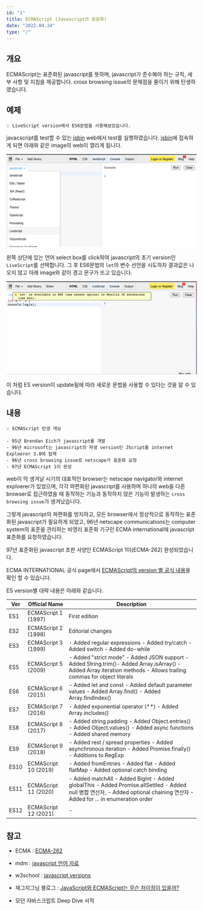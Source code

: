 ```yaml
---
id: "1"
title: ECMAScript (Javascript의 표준화)
date: "2022.04.24"
type: "/"
---
```


## 개요
ECMAScript는 표준화된 javascript를 뜻하며, javascript가 준수해야 하는 규칙, 세부 사항 및 지침을 제공합니다. cross browsing issue의 문제점을 줄이기 위해 탄생하였습니다.


## 예제
```
💡 LiveScript version에서 ES6문법을 사용해보았습니다.
```
javacscript를 test할 수 있는 [jsbin](https://jsbin.com/?js,console) web에서 test를 실행하였습니다.
[jsbin](https://jsbin.com/?js,console)에 접속하게 되면 아래와 같은 image의 web이 열리게 됩니다.

<p align="center"><img src='https://github.com/one-iron/oneiron_blog_v2/blob/main/assets/content/index_1_01.png?raw=true'></p>

왼쪽 상단에 있는 언어 select box를 click하여 javascript의 초기 version인 `LiveScript`를 선택합니다. 그 후 ES6문법의 `let`의 변수 선언을 시도하자 결과값은 나오지 않고 아래 image와 같이 경고 문구가 뜨고 있습니다.

<p align="center"><img src='https://github.com/one-iron/oneiron_blog_v2/blob/main/assets/content/index_1_02.png?raw=true'></p>

이 처럼 ES version이 update됨에 따라 새로운 문법을 사용할 수 있다는 것을 알 수 있습니다.

## 내용

```
💡 ECMAScript 탄생 개요
 
- 95년 Brendan Eich가 javascript를 개발
- 96년 microsoft는 javascript의 파생 version인 JScript를 internet Exploerer 3.0에 탑재
- 96년 cross browsing issue로 netscape가 표준화 요청
- 97년 ECMAScript 1이 완성

```

web이 막 생겨날 시기의 대표적인 browser는 netscape navigator와 internet exploerer가 있었으며, 각각 파편화된 javascript를 사용하며 하나의 web을 다른 browser로 접근하였을 때 동작하는 기능과 동작하지 않은 기능이 발생하는 `cross browsing issue`가 생겨났습니다.

그렇게 javascript의 파편화를 방지하고, 모든 browser에서 정상적으로 동작하는 표준화된 javascript가 필요하게 되었고, 96년 netscape communications는 computer system의 표준을 관리하는 비영리 표준화 기구인 ECMA international에 javascript 표준화를 요청하였습니다.

97년 표준화된 javascript 초판 사양인 ECMAScript 1이(ECMA-262) 완성되었습니다.

ECMA INTERNATIONAL 공식 page에서 [ECMAScript의 version 별 공식 내용](https://www.ecma-international.org/publications-and-standards/standards/ecma-262/)을 확인 할 수 있습니다. 

ES version별 대략 내용은 아래와 같습니다.

|Ver|Official Name|Description|
|------|---|---|
|ES1|	ECMAScript 1 (1997)|First edition|
|ES2|	ECMAScript 2 (1998)|Editorial changes|
|ES3|	ECMAScript 3 (1999)| - Added regular expressions  - Added try/catch - Added switch - Added do-while|
|ES5|	ECMAScript 5 (2009)| - Added "strict mode" - Added JSON support - Added String.trim()- Added Array.isArray() - Added Array iteration methods - Allows trailing commas for object literals|
|ES6|	ECMAScript 6 (2015)| - Added let and const - Added default parameter values - Added Array.find() - Added Array.findIndex()|
|ES7|	ECMAScript 7 (2016)| - Added exponential operator (**) - Added Array.includes()|
|ES8|	ECMAScript 8 (2017)| - Added string padding - Added Object.entries() - Added Object.values() - Added async functions - Added shared memory|
|ES9|	ECMAScript 9 (2018)| - Added rest / spread properties - Added asynchronous iteration - Added Promise.finally() - Additions to RegExp|
|ES10|	ECMAScript 10 (2019)| - Added fromEntries - Added flat - Added flatMap - Added optional catch binding |
|ES11|	ECMAScript 11 (2020)| - Added matchAll - Added BigInt - Added globalThis - Added Promise.allSettled - Added null 병합 연산자, - Added optional chaining 연산자 - Added for ... in enumeration order|
|ES12|	ECMAScript 12 (2021)| - |


## 참고
- ECMA : [ECMA-262](https://www.ecma-international.org/publications-and-standards/standards/ecma-262/)

- mdm : [javascript 언어 자료](https://developer.mozilla.org/ko/docs/Web/JavaScript/Language_Resources)

- w3school : [javascript versions](https://www.w3schools.com/js/js_versions.asp)

- 재그지그님 블로그 : [JavaScript와 ECMAScript는 무슨 차이점이 있을까?](https://wormwlrm.github.io/2018/10/03/What-is-the-difference-between-javascript-and-ecmascript.html)

- 모던 자바스크립트 Deep Dive 서적